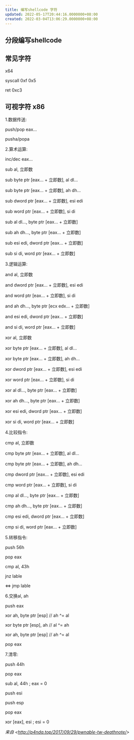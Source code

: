 ```yaml
---
title: 编写shellcode 字符
updated: 2022-05-17T20:44:16.0000000+08:00
created: 2022-03-04T13:06:29.0000000+08:00
---
```


## 分段编写shellcode
## 常见字符
x64

syscall 0xf 0x5

ret 0xc3

## 可视字符 x86
1.数据传送:

push/pop eax…

pusha/popa

2.算术运算:

inc/dec eax…

sub al, 立即数

sub byte ptr \[eax… + 立即数\], al dl…

sub byte ptr \[eax… + 立即数\], ah dh…

sub dword ptr \[eax… + 立即数\], esi edi

sub word ptr \[eax… + 立即数\], si di

sub al dl…, byte ptr \[eax… + 立即数\]

sub ah dh…, byte ptr \[eax… + 立即数\]

sub esi edi, dword ptr \[eax… + 立即数\]

sub si di, word ptr \[eax… + 立即数\]

3.逻辑运算:

and al, 立即数

and dword ptr \[eax… + 立即数\], esi edi

and word ptr \[eax… + 立即数\], si di

and ah dh…, byte ptr \[ecx edx… + 立即数\]

and esi edi, dword ptr \[eax… + 立即数\]

and si di, word ptr \[eax… + 立即数\]

xor al, 立即数

xor byte ptr \[eax… + 立即数\], al dl…

xor byte ptr \[eax… + 立即数\], ah dh…

xor dword ptr \[eax… + 立即数\], esi edi

xor word ptr \[eax… + 立即数\], si di

xor al dl…, byte ptr \[eax… + 立即数\]

xor ah dh…, byte ptr \[eax… + 立即数\]

xor esi edi, dword ptr \[eax… + 立即数\]

xor si di, word ptr \[eax… + 立即数\]

4.比较指令:

cmp al, 立即数

cmp byte ptr \[eax… + 立即数\], al dl…

cmp byte ptr \[eax… + 立即数\], ah dh…

cmp dword ptr \[eax… + 立即数\], esi edi

cmp word ptr \[eax… + 立即数\], si di

cmp al dl…, byte ptr \[eax… + 立即数\]

cmp ah dh…, byte ptr \[eax… + 立即数\]

cmp esi edi, dword ptr \[eax… + 立即数\]

cmp si di, word ptr \[eax… + 立即数\]

5.转移指令:

push 56h

pop eax

cmp al, 43h

jnz lable

\<=\> jmp lable

6.交换al, ah

push eax

xor ah, byte ptr \[esp\] // ah ^= al

xor byte ptr \[esp\], ah // al ^= ah

xor ah, byte ptr \[esp\] // ah ^= al

pop eax

7.清零:

push 44h

pop eax

sub al, 44h ; eax = 0

push esi

push esp

pop eax

xor \[eax\], esi ; esi = 0

*来自 \<<http://p4nda.top/2017/09/29/pwnable-tw-deathnote/>\>*
